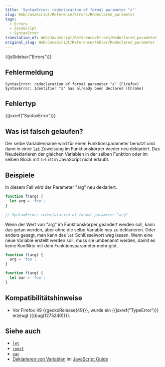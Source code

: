 ```yaml
---
title: 'SyntaxError: redeclaration of formal parameter "x"'
slug: Web/JavaScript/Reference/Errors/Redeclared_parameter
tags:
  - Errors
  - JavaScript
  - SyntaxError
translation_of: Web/JavaScript/Reference/Errors/Redeclared_parameter
original_slug: Web/JavaScript/Reference/Fehler/Redeclared_parameter
---
```

{{jsSidebar("Errors")}}

## Fehlermeldung

    SyntaxError: redeclaration of formal parameter "x" (Firefox)
    SyntaxError: Identifier "x" has already been declared (Chrome)

## Fehlertyp

{{jsxref("SyntaxError")}}

## Was ist falsch gelaufen?

Der selbe Variablenname wird für einen Funktionsparameter benutzt und dann in einer [`let`](/de/docs/Web/JavaScript/Reference/Statements/let) Zuweisung im Funktionskörper wieder neu deklariert. Das Neudeklarieren der gleichen Variablen in der selben Funktion oder im selben Block mit `let` ist in JavaScript nicht erlaubt.

## Beispiele

In diesem Fall wird der Parameter "arg" neu deklariert.

```js example-bad
function f(arg) {
  let arg = 'foo';
}

// SyntaxError: redeclaration of formal parameter "arg"
```

Wenn der Wert von "arg" im Funktionskörper geändert werden soll, kann das getan werden, aber ohne die selbe Variable neu zu deklarieren. Oder anders gesagt, man kann das `let` Schlüsselwort weg lassen. Wenn eine neue Variable erstellt werden soll, muss sie umbenannt werden, damit es keine Konflikte mit dem Funktionsparameter mehr gibt.

```js example-good
function f(arg) {
  arg = 'foo';
}

function f(arg) {
  let bar = 'foo';
}
```

## Kompatibilitätshinweise

- Vor Firefox 49 {{geckoRelease(49)}}, wurde ein {{jsxref("TypeError")}} erzeugt ({{bug(1275240)}}).

## Siehe auch

- [`let`](/de/docs/Web/JavaScript/Reference/Statements/let)
- [`const`](/de/docs/Web/JavaScript/Reference/Statements/const)
- [`var`](/de/docs/Web/JavaScript/Reference/Statements/var)
- [Deklarieren von Variablen](/de/docs/Web/JavaScript/Guide/Grammatik_und_Typen#Deklarationen) im [JavaScript Guide](/de/docs/Web/JavaScript/Guide)
